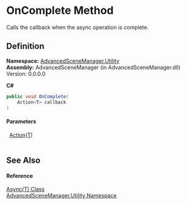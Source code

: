 # OnComplete Method


Calls the callback when the async operation is complete.



## Definition
**Namespace:** <a href="N_AdvancedSceneManager_Utility">AdvancedSceneManager.Utility</a>  
**Assembly:** AdvancedSceneManager (in AdvancedSceneManager.dll) Version: 0.0.0.0

**C#**
``` C#
public void OnComplete(
	Action<T> callback
)
```



#### Parameters
<dl><dt>  <a href="https://learn.microsoft.com/dotnet/api/system.action-1" target="_blank" rel="noopener noreferrer">Action</a>(<a href="T_AdvancedSceneManager_Utility_Async_1">T</a>)</dt><dd> </dd></dl>

## See Also


#### Reference
<a href="T_AdvancedSceneManager_Utility_Async_1">Async(T) Class</a>  
<a href="N_AdvancedSceneManager_Utility">AdvancedSceneManager.Utility Namespace</a>  
